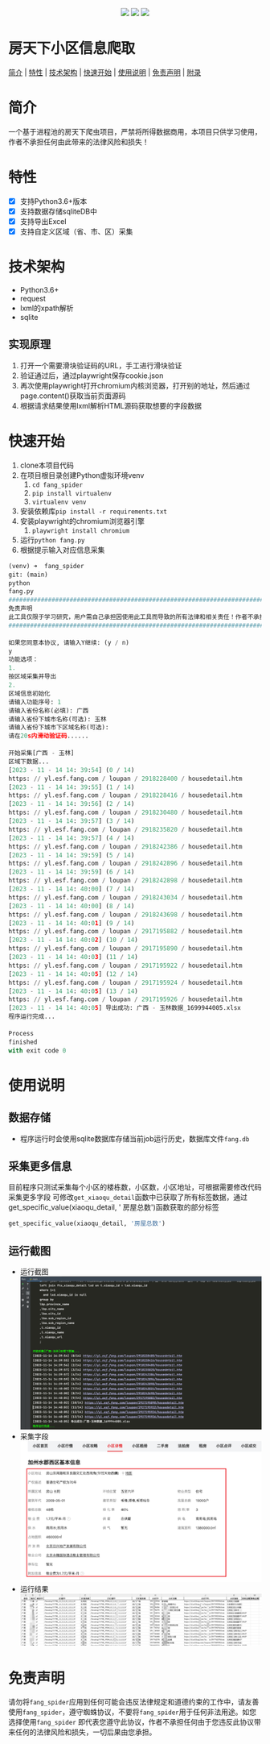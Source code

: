 <p align="center">
    <a target="_blank" href="https://www.python.org/downloads/release/python-3810/"><img src="https://img.shields.io/badge/Python-3.x-blue.svg" /></a>
    <a target="_blank" href='https://github.com/fangzheng0518/fang_spider'><img src="https://img.shields.io/github/stars/fangzheng0518/fang_spider.svg?style=social"/></a>
    <a target="_blank" href="LICENSE"><img src="https://img.shields.io/:license-GPLv3-blue.svg"></a>
</p>

# 房天下小区信息爬取

[简介](#简介) | [特性](#特性) | [技术架构](#技术架构) | [快速开始](#快速开始) | [使用说明](#使用说明) | [免责声明](#免责声明) | [附录](#附录)

# 简介

一个基于进程池的房天下爬虫项目，严禁将所得数据商用，本项目只供学习使用，作者不承担任何由此带来的法律风险和损失！

# 特性

- [x] 支持Python3.6+版本
- [x] 支持数据存储sqliteDB中
- [x] 支持导出Excel
- [x] 支持自定义区域（省、市、区）采集

# 技术架构

- Python3.6+
- request
- lxml的xpath解析
- sqlite

## 实现原理

1. 打开一个需要滑块验证码的URL，手工进行滑块验证
2. 验证通过后，通过playwright保存cookie.json
3. 再次使用playwright打开chromium内核浏览器，打开别的地址，然后通过page.content()获取当前页面源码
4. 根据请求结果使用lxml解析HTML源码获取想要的字段数据

# 快速开始

1. clone本项目代码
2. 在项目根目录创建Python虚拟环境venv
    1. `cd fang_spider`
    2. `pip install virtualenv`
    3. `virtualenv venv`
3. 安装依赖库`pip install -r requirements.txt`
4. 安装playwright的chromium浏览器引擎
    1. `playwright install chromium`
5. 运行`python fang.py`
6. 根据提示输入对应信息采集

```python
(venv) ➜  fang_spider
git: (main)
python
fang.py
######################################################################################################################
免责声明
此工具仅限于学习研究，用户需自己承担因使用此工具而导致的所有法律和相关责任！作者不承担任何法律责任！
######################################################################################################################

如果您同意本协议, 请输入Y继续: (y / n)
y
功能选项：
1.
按区域采集并导出
2.
区域信息初始化
请输入功能序号: 1
请输入省份名称(必填): 广西
请输入省份下城市名称(可选): 玉林
请输入省份下城市下区域名称(可选):
请在20s内滑动验证码......

开始采集[广西 - 玉林]
区域下数据...
[2023 - 11 - 14 14: 39:54] (0 / 14)
https: // yl.esf.fang.com / loupan / 2918228400 / housedetail.htm
[2023 - 11 - 14 14: 39:55] (1 / 14)
https: // yl.esf.fang.com / loupan / 2918228416 / housedetail.htm
[2023 - 11 - 14 14: 39:56] (2 / 14)
https: // yl.esf.fang.com / loupan / 2918230480 / housedetail.htm
[2023 - 11 - 14 14: 39:57] (3 / 14)
https: // yl.esf.fang.com / loupan / 2918235820 / housedetail.htm
[2023 - 11 - 14 14: 39:57] (4 / 14)
https: // yl.esf.fang.com / loupan / 2918242386 / housedetail.htm
[2023 - 11 - 14 14: 39:59] (5 / 14)
https: // yl.esf.fang.com / loupan / 2918242896 / housedetail.htm
[2023 - 11 - 14 14: 39:59] (6 / 14)
https: // yl.esf.fang.com / loupan / 2918242898 / housedetail.htm
[2023 - 11 - 14 14: 40:00] (7 / 14)
https: // yl.esf.fang.com / loupan / 2918243034 / housedetail.htm
[2023 - 11 - 14 14: 40:00] (8 / 14)
https: // yl.esf.fang.com / loupan / 2918243698 / housedetail.htm
[2023 - 11 - 14 14: 40:01] (9 / 14)
https: // yl.esf.fang.com / loupan / 2917195882 / housedetail.htm
[2023 - 11 - 14 14: 40:02] (10 / 14)
https: // yl.esf.fang.com / loupan / 2917195890 / housedetail.htm
[2023 - 11 - 14 14: 40:03] (11 / 14)
https: // yl.esf.fang.com / loupan / 2917195922 / housedetail.htm
[2023 - 11 - 14 14: 40:05] (12 / 14)
https: // yl.esf.fang.com / loupan / 2917195924 / housedetail.htm
[2023 - 11 - 14 14: 40:05] (13 / 14)
https: // yl.esf.fang.com / loupan / 2917195926 / housedetail.htm
[2023 - 11 - 14 14: 40:05] 导出成功: 广西 - 玉林数据_1699944005.xlsx
程序运行完成...

Process
finished
with exit code 0
```

# 使用说明

## 数据存储

- 程序运行时会使用sqlite数据库存储当前job运行历史，数据库文件`fang.db`

## 采集更多信息

目前程序只测试采集每个小区的楼栋数，小区数，小区地址，可根据需要修改代码采集更多字段 可修改`get_xiaoqu_detail`函数中已获取了所有标签数据，通过get_specific_value(xiaoqu_detail, '
房屋总数')函数获取的部分标签

```python
get_specific_value(xiaoqu_detail, '房屋总数')
```

## 运行截图

- 运行截图
  ![运行截图](demo_images/run1.png "运行截图")
- 采集字段
  ![采集字段](demo_images/xiaoqu_detail.png "采集字段")
- 运行结果
  ![运行结果](demo_images/run2.png "运行结果")

# 免责声明

请勿将`fang_spider`应用到任何可能会违反法律规定和道德约束的工作中，请友善使用`fang_spider`，遵守蜘蛛协议，不要将`fang_spider`用于任何非法用途。如您选择使用`fang_spider`
即代表您遵守此协议，作者不承担任何由于您违反此协议带来任何的法律风险和损失，一切后果由您承担。
